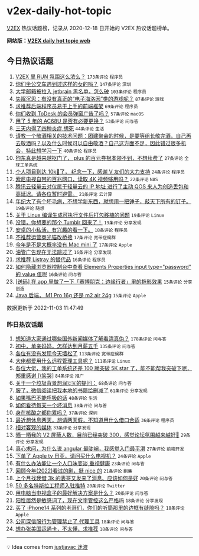 # v2ex-daily-hot-topic

[V2EX](https://www.v2ex.com/) 热议话题榜，记录从 2020-12-18 日开始的 V2EX 热议话题榜单。

**网站版：[V2EX daily hot topic web](https://boojack.github.io/v2ex-daily-hot-topic-web/)**

## 今日热议话题

<!-- TODAY BEGIN -->

1. [V2EX 里 RUN 氛围这么浓么？](https://www.v2ex.com/t/892314) `173条评论` `程序员`
1. [你们坐公交车遇到过这样的女的吗？](https://www.v2ex.com/t/892283) `147条评论` `深圳`
1. [大学邮箱被拉入 jetbrain 黑名单，怎么破](https://www.v2ex.com/t/892287) `103条评论` `程序员`
1. [失眠沉思：有没有真正的“电子海洛因”类的游戏呢？](https://www.v2ex.com/t/892337) `87条评论` `游戏`
1. [求推荐后端程序员易于上手的前端框架](https://www.v2ex.com/t/892342) `69条评论` `程序员`
1. [你们收到 ToDesk 的会员弹窗广告了吗？](https://www.v2ex.com/t/892263) `57条评论` `macOS`
1. [用了 5 年的 AC68U 是否有必要更换？](https://www.v2ex.com/t/892277) `53条评论` `问与答`
1. [三天内得了四种炎症,想死](https://www.v2ex.com/t/892377) `44条评论` `生活`
1. [请教一个敬酒相关的技术问题：团建聚会的时候，是要等组长敬完酒，自己再去敬酒吗？以及什么时候可以自由敬酒？自己这方面不足，因此错过很多机会，特此想学习一下](https://www.v2ex.com/t/892424) `40条评论` `程序员`
1. [狗东真是越来越抠门了， plus 的百元券根本领不到，不想续费了](https://www.v2ex.com/t/892368) `27条评论` `全球工单系统`
1. [个人项目到达 10k🌟了， 纪念一下，感谢 V 友们的大力支持](https://www.v2ex.com/t/892395) `24条评论` `程序员`
1. [索尼电视自带的百兆网口，读取 4K 视频够用吗？](https://www.v2ex.com/t/892319) `22条评论` `NAS`
1. [腾讯云轻量云对仅属于轻量云的 IP 地址 进行了主动 QOS 来人为创造丢包和高延迟。请各位暂时避雷。](https://www.v2ex.com/t/892372) `21条评论` `云计算`
1. [年纪大了有个坏毛病，不想学新东西，就想用一把锤子，敲天下所有的钉子。](https://www.v2ex.com/t/892410) `19条评论` `随想`
1. [关于 Linux 编译生成可执行文件后打包移植的问题](https://www.v2ex.com/t/892392) `19条评论` `Linux`
1. [没错，你想要的那个 Tumblr 回来了！](https://www.v2ex.com/t/892281) `19条评论` `分享发现`
1. [安卓的小私活，有兴趣的看一下。](https://www.v2ex.com/t/892381) `18条评论` `程序员`
1. [不推荐运营商光猫改桥接](https://www.v2ex.com/t/892428) `17条评论` `宽带症候群`
1. [今年是不是大概率没有 Mac mini 了](https://www.v2ex.com/t/892266) `17条评论` `Apple`
1. [油管广告现在无法跳过了](https://www.v2ex.com/t/892375) `16条评论` `分享发现`
1. [求推荐 Listray 的替代品](https://www.v2ex.com/t/892290) `16条评论` `程序员`
1. [如何隐藏浏览器控制台中查看 Elements Properties input type="password" 的 value 值呢](https://www.v2ex.com/t/892284) `16条评论` `问与答`
1. [[送码] 在 app 里做了一下「赛博朋克：边缘行者」里的拖影效果](https://www.v2ex.com/t/892376) `15条评论` `分享创造`
1. [Java 后端， M1 Pro 16g 还是 m2 air 24g](https://www.v2ex.com/t/892363) `15条评论` `Apple`

数据更新于 2022-11-03 11:47:49

<!-- TODAY END -->

### 昨日热议话题

<!-- YESTERDAY BEGIN -->

1. [想知道大家通过哪些国外新闻媒体了解看清真伪？](https://www.v2ex.com/t/891965) `178条评论` `问与答`
1. [初中，单亲妈妈，怎样达到月薪五千](https://www.v2ex.com/t/892015) `135条评论` `问与答`
1. [各位有没有发现今天墙松了](https://www.v2ex.com/t/892046) `113条评论` `宽带症候群`
1. [大佬都爱用什么远程管理工具呢？](https://www.v2ex.com/t/891950) `111条评论` `Linux`
1. [各位大佬，我的工单系统还差 100 就突破 5K star 了，能不能帮我突破下呢，郑重感谢 [\笑哭]](https://www.v2ex.com/t/891994) `84条评论` `推广`
1. [关于一个垃圾背景想润🇨🇦的提问：](https://www.v2ex.com/t/892043) `68条评论` `问与答`
1. [服了，微信阅读把我本地的书籍给删减了](https://www.v2ex.com/t/892135) `61条评论` `分享发现`
1. [如果嘴巴不能呼吸的话](https://www.v2ex.com/t/891954) `48条评论` `生活`
1. [如何看待每天一个坏消息](https://www.v2ex.com/t/892132) `38条评论` `问与答`
1. [身在核酸之都你累吗？](https://www.v2ex.com/t/892036) `37条评论` `深圳`
1. [最近想休息两天，想请两天假，不知道用什么借口合适](https://www.v2ex.com/t/892144) `36条评论` `程序员`
1. [相对客观的媒体](https://www.v2ex.com/t/892160) `33条评论` `分享发现`
1. [晒一晒我的 V2 屏蔽人数，目前已经突破 300，感觉论坛氛围越来越好🐶](https://www.v2ex.com/t/892120) `29条评论` `分享发现`
1. [真心求问，为什么说 angular 最陡峭，我感觉入门最平滑](https://www.v2ex.com/t/891991) `27条评论` `前端开发`
1. [下单了 Apple tv 日亚，请问买什么电视机？](https://www.v2ex.com/t/891943) `24条评论` `Apple`
1. [有什么办法能让一个人口味变淡,重视健康](https://www.v2ex.com/t/892198) `23条评论` `问与答`
1. [回顾今年(2022)看过的剧，挺 nice 的](https://www.v2ex.com/t/892060) `21条评论` `剧集`
1. [上个月找我借 3k 的表哥又发来了消息、应该如何是好](https://www.v2ex.com/t/892200) `20条评论` `问与答`
1. [50 多名特斯拉工程师入驻推特](https://www.v2ex.com/t/891945) `20条评论` `Twitter`
1. [用电脑当电视盒子的最好解决方案是什么？](https://www.v2ex.com/t/891942) `20条评论` `问与答`
1. [阳性居然是敏感词了，现在文字管控这么严格吗](https://www.v2ex.com/t/892194) `18条评论` `分享发现`
1. [买了 iPhone14 系列的老哥们，你们的听筒那里的边框有缝隙吗？](https://www.v2ex.com/t/892070) `18条评论` `Apple`
1. [公司深信服行为管理禁止了 代理工具](https://www.v2ex.com/t/892033) `18条评论` `问与答`
1. [想办张美国运通卡，不太懂，求推荐](https://www.v2ex.com/t/892025) `18条评论` `问与答`

<!-- YESTERDAY END -->

---

💡 Idea comes from [justjavac 迷渡](https://github.com/justjavac/)
